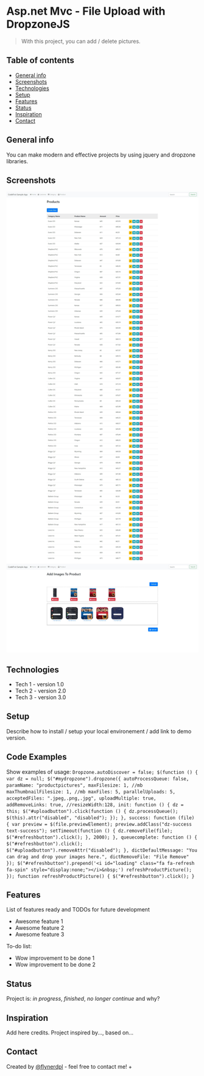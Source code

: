 # Asp.net Mvc - File Upload with DropzoneJS
> With this project, you can add / delete pictures.

## Table of contents
* [General info](#general-info)
* [Screenshots](#screenshots)
* [Technologies](#technologies)
* [Setup](#setup)
* [Features](#features)
* [Status](#status)
* [Inspiration](#inspiration)
* [Contact](#contact)

## General info
You can make modern and effective projects by using jquery and dropzone libraries.

## Screenshots
![Example screenshot](./product_list.jpg)
![Example screenshot](./product_AddImage.jpg)

## Technologies
* Tech 1 - version 1.0
* Tech 2 - version 2.0
* Tech 3 - version 3.0

## Setup
Describe how to install / setup your local environement / add link to demo version.

## Code Examples
Show examples of usage:
`Dropzone.autoDiscover = false;
        $(function () {
            var dz = null;
            $("#mydropzone").dropzone({
                autoProcessQueue: false,
                paramName: "productpictures",
                maxFilesize: 1, //mb
                maxThumbnailFilesize: 1, //mb
                maxFiles: 5,
                parallelUploads: 5,
                acceptedFiles: ".jpeg,.png,.jpg",
                uploadMultiple: true,
                addRemoveLinks: true,
                //resizeWidth:128,
                init: function () {
                    dz = this;
                    $("#uploadbutton").click(function () {
                        dz.processQueue();
                        $(this).attr("disabled", "disabled");
                    });
                },
                success: function (file) {
                    var preview = $(file.previewElement);
                    preview.addClass("dz-success text-success");
                    setTimeout(function () {
                        dz.removeFile(file);
                        $("#refreshbutton").click();
                    }, 2000);
                },
                queuecomplete: function () {
                    $("#refreshbutton").click();
                    $("#uploadbutton").removeAttr("disabled");
                },
                dictDefaultMessage: "You can drag and drop your images here.",
                dictRemoveFile: "File Remove"
            });
            $("#refreshbutton").prepend('<i id="loading" class="fa fa-refresh fa-spin" style="display:none;"></i>&nbsp;')
            refreshProductPicture();
        });
        function refreshProductPicture() {
            $("#refreshbutton").click();
        }
    `

## Features
List of features ready and TODOs for future development
* Awesome feature 1
* Awesome feature 2
* Awesome feature 3

To-do list:
* Wow improvement to be done 1
* Wow improvement to be done 2

## Status
Project is: _in progress_, _finished_, _no longer continue_ and why?

## Inspiration
Add here credits. Project inspired by..., based on...

## Contact
Created by [@flynerdpl](https://www.flynerd.pl/) - feel free to contact me! +  

